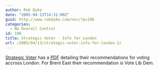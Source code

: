 ```yaml
---
author: Rob Dyke
date: "2005-04-13T14:31:00Z"
guid: http://www.robdyke.com/noc/?p=196
categories:
  - No Overall Control
id: 196
title: Strategic Voter - Info for London
url: /2005/04/13/strategic-voter-info-for-london-2/
---
```

[Strategic Voter](http://strategicvoter.org.uk) has a [PDF](http://strategicvoter.org.uk/download/LSV_leaflet.pdf) detailing their recommendations for voting accross London. For Brent East their recommendation is Vote Lib Dem.